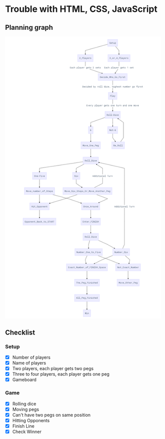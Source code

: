 # Trouble with HTML, CSS, JavaScript

## Planning graph

![README Flowchart](./img/flowchart.png)

## Checklist

### Setup

- [x] Number of players
- [x] Name of players
- [x] Two players, each player gets two pegs
- [x] Three to four players, each player gets one peg
- [x] Gameboard

### Game

- [x] Rolling dice
- [x] Moving pegs
- [x] Can't have two pegs on same position
- [x] Hitting Opponents
- [x] Finish Line
- [x] Check Winner
